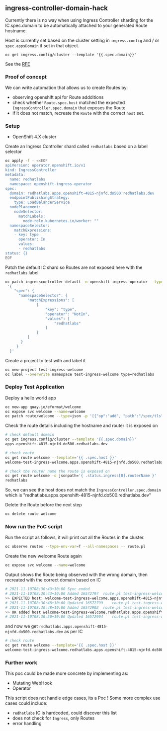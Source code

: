 ## ingress-controller-domain-hack

Currently there is no way when using Ingress Controller sharding for the IC.spec.domain to be automatically attached to your generated Route hostname.

Host is currently set based on the cluster setting in `ingress.config` and / or `spec.appsDomain` if set in that object.

```
oc get ingress.config/cluster --template '{{.spec.domain}}'
```

See the [RFE](https://issues.redhat.com/browse/RFE-2248)

### Proof of concept

We can write automation that allows us to create Routes by:

- observing openshift api for Route addditions
- check whether `Route.spec.host` matched the expected `IngressController.spec.domain` that exposes the Route
- if it does not match, recreate the `Route` with the correct `host` set.

### Setup

- OpenShift 4.X cluster

Create an Ingress Controller shard called `redhatlabs` based on a label selector

```bash
oc apply -f - <<EOF
apiVersion: operator.openshift.io/v1
kind: IngressController
metadata:
  name: redhatlabs
  namespace: openshift-ingress-operator
spec:
  domain: redhatlabs.apps.openshift-4815-njnfd.do500.redhatlabs.dev
  endpointPublishingStrategy:
    type: LoadBalancerService
  nodePlacement:
    nodeSelector:
      matchLabels:
        node-role.kubernetes.io/worker: ""
  namespaceSelector:
    matchExpressions:
    - key: type
      operator: In
      values:
      - redhatlabs
status: {}
EOF
```

Patch the default IC shard so Routes are not exposed here with the `redhatlabs` label

```bash
oc patch ingresscontroller default -n openshift-ingress-operator --type=merge -p \
 '{
    "spec": {
      "namespaceSelector": {
          "matchExpressions": [
              {
                  "key": "type",
                  "operator": "NotIn",
                  "values": [
                      "redhatlabs"
                  ]
              }
          ]
       }
     }
  }'
```

Create a project to test with and label it

```bash
oc new-project test-ingress-welcome
oc label --overwrite namespace test-ingress-welcome type=redhatlabs
```

### Deploy Test Application

Deploy a hello world app

```bash
oc new-app quay.io/eformat/welcome
oc expose svc welcome --name=welcome
oc patch route/welcome --type=json -p '[{"op":"add", "path":"/spec/tls", "value":{"termination":"edge","insecureEdgeTerminationPolicy":"Redirect"}}]'
```

Check the route details including the hostname and router it is exposed on

```bash
# check default domain
oc get ingress.config/cluster --template '{{.spec.domain}}' 
apps.openshift-4815-njnfd.do500.redhatlabs.dev

# check route
oc get route welcome --template='{{ .spec.host }}'
welcome-test-ingress-welcome.apps.openshift-4815-njnfd.do500.redhatlabs.dev

# check the router name the route is exposed on
oc get route welcome -o jsonpath='{ .status.ingress[0].routerName }'
redhatlabs
```

So, we can see the host does not match the `IngressController.spec.domain` which is "redhatlabs.apps.openshift-4815-njnfd.do500.redhatlabs.dev"

Delete the Route before the next step

```bash
oc delete route welcome
```

### Now run the PoC script

Run the script as follows, it will print out all the Routes in the cluster.

```bash
oc observe routes --type-env-var=T --all-namespaces -- route.pl
```

Create the new welcome Route again

```bash
oc expose svc welcome --name=welcome
```

Output shows the Route being observed with the wrong domain, then recreated with the correct domain based on IC

```bash
# 2021-11-10T08:30:43+10:00 Sync ended
# 2021-11-10T08:30:43+10:00 Added 16572797	route.pl test-ingress-welcome welcome ""
>> EXPECTED host: welcome-test-ingress-welcome.apps.openshift-4815-njnfd.do500.redhatlabs.dev does not match router domain: redhatlabs.apps.openshift-4815-njnfd.do500.redhatlabs.dev
# 2021-11-10T08:30:48+10:00 Updated 16572799	route.pl test-ingress-welcome welcome ""
# 2021-11-10T08:30:48+10:00 Added 16572902	route.pl test-ingress-welcome welcome ""
>> OK added host welcome-test-ingress-welcome.redhatlabs.apps.openshift-4815-njnfd.do500.redhatlabs.dev matches expected router domain: redhatlabs.apps.openshift-4815-njnfd.do500.redhatlabs.dev
# 2021-11-10T08:30:50+10:00 Updated 16572904	route.pl test-ingress-welcome welcome ""
```

and now we get `redhatlabs.apps.openshift-4815-njnfd.do500.redhatlabs.dev` as per IC

```bash
# check route
oc get route welcome --template='{{ .spec.host }}'
welcome-test-ingress-welcome.redhatlabs.apps.openshift-4815-njnfd.do500.redhatlabs.dev
```

### Further work

This poc could be made more concrete by implementing as:

- Mutating WebHook
- Operator

This script does not handle edge cases, its a Poc ! Some more complex use cases could include:

- `redhatlabs` IC is hardcoded, could discover this list
- does not check for `Ingress`, only Routes
- error handling
